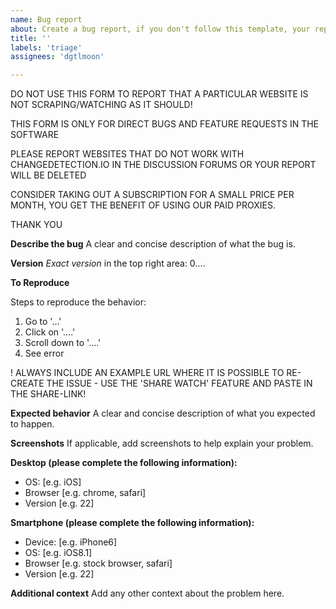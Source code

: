 ```yaml
---
name: Bug report
about: Create a bug report, if you don't follow this template, your report will be DELETED
title: ''
labels: 'triage'
assignees: 'dgtlmoon'

---
```

DO NOT USE THIS FORM TO REPORT THAT A PARTICULAR WEBSITE IS NOT SCRAPING/WATCHING AS IT SHOULD!

THIS FORM IS ONLY FOR DIRECT BUGS AND FEATURE REQUESTS IN THE SOFTWARE

PLEASE REPORT WEBSITES THAT DO NOT WORK WITH CHANGEDETECTION.IO IN THE DISCUSSION FORUMS OR YOUR REPORT WILL BE DELETED

CONSIDER TAKING OUT A SUBSCRIPTION FOR A SMALL PRICE PER MONTH, YOU GET THE BENEFIT OF USING OUR PAID PROXIES.

THANK YOU





**Describe the bug**
A clear and concise description of what the bug is.

**Version**
*Exact version* in the top right area: 0....

**To Reproduce**

Steps to reproduce the behavior:
1. Go to '...'
2. Click on '....'
3. Scroll down to '....'
4. See error

! ALWAYS INCLUDE AN EXAMPLE URL WHERE IT IS POSSIBLE TO RE-CREATE THE ISSUE - USE THE 'SHARE WATCH' FEATURE AND PASTE IN THE SHARE-LINK!

**Expected behavior**
A clear and concise description of what you expected to happen.

**Screenshots**
If applicable, add screenshots to help explain your problem.

**Desktop (please complete the following information):**
 - OS: [e.g. iOS] 
 - Browser [e.g. chrome, safari]
 - Version [e.g. 22]

**Smartphone (please complete the following information):**
 - Device: [e.g. iPhone6]
 - OS: [e.g. iOS8.1]
 - Browser [e.g. stock browser, safari]
 - Version [e.g. 22]

**Additional context**
Add any other context about the problem here.
